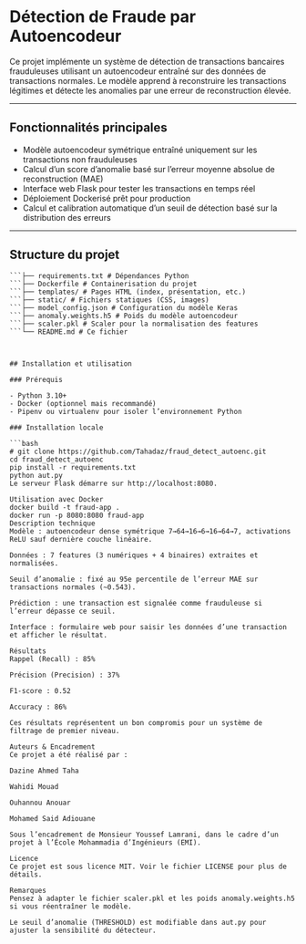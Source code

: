 # Détection de Fraude par Autoencodeur

Ce projet implémente un système de détection de transactions bancaires frauduleuses utilisant un autoencodeur entraîné sur des données de transactions normales. Le modèle apprend à reconstruire les transactions légitimes et détecte les anomalies par une erreur de reconstruction élevée.

---

## Fonctionnalités principales

- Modèle autoencodeur symétrique entraîné uniquement sur les transactions non frauduleuses
- Calcul d’un score d’anomalie basé sur l’erreur moyenne absolue de reconstruction (MAE)
- Interface web Flask pour tester les transactions en temps réel
- Déploiement Dockerisé prêt pour production
- Calcul et calibration automatique d’un seuil de détection basé sur la distribution des erreurs

---

## Structure du projet

```├── aut.py # API Flask avec logique de prédiction
```├── requirements.txt # Dépendances Python
```├── Dockerfile # Containerisation du projet
```├── templates/ # Pages HTML (index, présentation, etc.)
```├── static/ # Fichiers statiques (CSS, images)
```├── model_config.json # Configuration du modèle Keras
```├── anomaly.weights.h5 # Poids du modèle autoencodeur
```├── scaler.pkl # Scaler pour la normalisation des features
```└── README.md # Ce fichier



## Installation et utilisation

### Prérequis

- Python 3.10+
- Docker (optionnel mais recommandé)
- Pipenv ou virtualenv pour isoler l’environnement Python

### Installation locale

```bash
# git clone https://github.com/Tahadaz/fraud_detect_autoenc.git
cd fraud_detect_autoenc
pip install -r requirements.txt
python aut.py
Le serveur Flask démarre sur http://localhost:8080.

Utilisation avec Docker
docker build -t fraud-app .
docker run -p 8080:8080 fraud-app
Description technique
Modèle : autoencodeur dense symétrique 7→64→16→6→16→64→7, activations ReLU sauf dernière couche linéaire.

Données : 7 features (3 numériques + 4 binaires) extraites et normalisées.

Seuil d’anomalie : fixé au 95e percentile de l’erreur MAE sur transactions normales (~0.543).

Prédiction : une transaction est signalée comme frauduleuse si l’erreur dépasse ce seuil.

Interface : formulaire web pour saisir les données d’une transaction et afficher le résultat.

Résultats
Rappel (Recall) : 85%

Précision (Precision) : 37%

F1-score : 0.52

Accuracy : 86%

Ces résultats représentent un bon compromis pour un système de filtrage de premier niveau.

Auteurs & Encadrement
Ce projet a été réalisé par :

Dazine Ahmed Taha

Wahidi Mouad

Ouhannou Anouar

Mohamed Said Adiouane

Sous l’encadrement de Monsieur Youssef Lamrani, dans le cadre d’un projet à l’École Mohammadia d’Ingénieurs (EMI).

Licence
Ce projet est sous licence MIT. Voir le fichier LICENSE pour plus de détails.

Remarques
Pensez à adapter le fichier scaler.pkl et les poids anomaly.weights.h5 si vous réentraîner le modèle.

Le seuil d’anomalie (THRESHOLD) est modifiable dans aut.py pour ajuster la sensibilité du détecteur.
